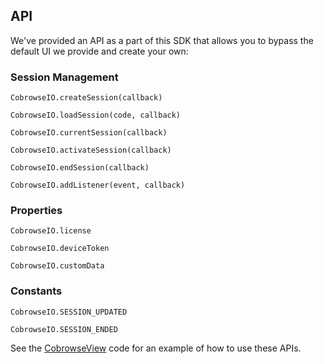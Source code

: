 ## API

We've provided an API as a part of this SDK that allows you to bypass the default UI we provide and create your own:

### Session Management

`CobrowseIO.createSession(callback)`

`CobrowseIO.loadSession(code, callback)`

`CobrowseIO.currentSession(callback)`

`CobrowseIO.activateSession(callback)`

`CobrowseIO.endSession(callback)`

`CobrowseIO.addListener(event, callback)`

### Properties

`CobrowseIO.license`

`CobrowseIO.deviceToken`

`CobrowseIO.customData`

### Constants

`CobrowseIO.SESSION_UPDATED`

`CobrowseIO.SESSION_ENDED`


See the [CobrowseView](../js/CobrowseView.js) code for an example of how to use these APIs.
